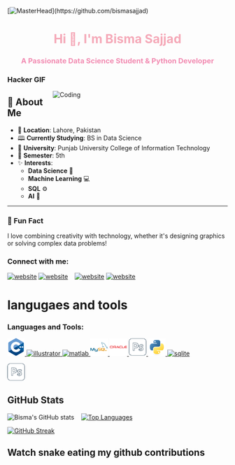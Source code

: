 [![MasterHead]([https://firebasestorage.googleapis.com/v0/b/flexi-coding.appspot.com/o/dempgi7-520f8d5f-63d4-4453-8822-dbc149ae27f8.gif?alt=media&token=91c0c7b2-93c3-4029-b011-1a8703c5730d](https://wallpapercave.com/wp/wp8629994.png))](https://github.com/bismasajjad)


<!-- Profile Header Section -->
<h1 align="center" style="color: #f5a9b8;">Hi 👋, I'm Bisma Sajjad</h1>
<h3 align="center" style="color: #f28cb2;">A Passionate Data Science Student & Python Developer</h3>

<!-- Profile Views -->


### Hacker GIF
<img align="right" alt="Coding" width="400" src="https://media.tenor.com/rePDfDWO3XoAAAAd/hacking.gif">



<!-- Social Links -->


## 🌸 About Me

- 📍 **Location**: Lahore, Pakistan
- 🕮 **Currently Studying**: BS in Data Science
- 🏫 **University**: Punjab University College of Information Technology
- 📅 **Semester**: 5th
- ✨ **Interests**:
  - **Data Science** 🧮
  - **Machine Learning** 💻
  - **SQL** ⚙️
  - **AI** 🤖

---

### 💖 Fun Fact
I love combining creativity with technology, whether it's designing graphics or solving complex data problems!

### Connect with me:


[![website](./img/linkedin-light.svg)](https://linkedin.com/in/codeSTACKr#gh-light-mode-only)
[![website](./img/linkedin-dark.svg)](https://linkedin.com/in/codeSTACKr#gh-dark-mode-only)
&nbsp;&nbsp;
[![website](./img/instagram-light.svg)](https://instagram.com/codeSTACKr#gh-light-mode-only)
[![website](./img/instagram-dark.svg)](https://instagram.com/codeSTACKr#gh-dark-mode-only)

# langugaes and tools
<h3 align="left">Languages and Tools:</h3>
<p align="left"> <a href="https://www.w3schools.com/cpp/" target="_blank" rel="noreferrer"> 
  <img src="https://raw.githubusercontent.com/devicons/devicon/master/icons/cplusplus/cplusplus-original.svg" alt="cplusplus" width="40" height="40"/>
</a> <a href="https://www.adobe.com/in/products/illustrator.html" target="_blank" rel="noreferrer">
  <img src="https://www.vectorlogo.zone/logos/adobe_illustrator/adobe_illustrator-icon.svg" alt="illustrator" width="40" height="40"/>
</a> <a href="https://www.mathworks.com/" target="_blank" rel="noreferrer"> <img src="https://upload.wikimedia.org/wikipedia/commons/2/21/Matlab_Logo.png" alt="matlab" width="40" height="40"/>
</a> <a href="https://www.mysql.com/" target="_blank" rel="noreferrer"> 
  <img src="https://raw.githubusercontent.com/devicons/devicon/master/icons/mysql/mysql-original-wordmark.svg" alt="mysql" width="40" height="40"/> </a>
  <a href="https://www.oracle.com/" target="_blank" rel="noreferrer">
    <img src="https://raw.githubusercontent.com/devicons/devicon/master/icons/oracle/oracle-original.svg" alt="oracle" width="40" height="40"/> </a>
  <a href="https://www.photoshop.com/en" target="_blank" rel="noreferrer">
    <img src="https://raw.githubusercontent.com/devicons/devicon/master/icons/photoshop/photoshop-line.svg" alt="photoshop" width="40" height="40"/> </a> 
  <a href="https://www.python.org" target="_blank" rel="noreferrer"> <img src="https://raw.githubusercontent.com/devicons/devicon/master/icons/python/python-original.svg" alt="python" width="40" height="40"/> </a>
  <a href="https://www.sqlite.org/" target="_blank" rel="noreferrer"> <img src="https://www.vectorlogo.zone/logos/sqlite/sqlite-icon.svg" alt="sqlite" width="40" height="40"/> </a> </p>
<img src="https://raw.githubusercontent.com/devicons/devicon/master/icons/photoshop/photoshop-line.svg" alt="photoshop" width="40" height="40"/> </a>

## GitHub Stats
![Bisma's GitHub stats](https://github-readme-stats.vercel.app/api?username=Bisma41&show_icons=true&theme=radical)&nbsp;&nbsp;&nbsp;&nbsp;[![Top Languages](https://github-readme-stats.vercel.app/api/top-langs/?username=Bisma41&layout=compact&theme=radical&custom_title=Most%20Used%20Languages%20In%20Repos&langs_count=8&count_private=true)](https://github.com/anuraghazra/github-readme-stats)

[![GitHub Streak](https://streak-stats.demolab.com?user=Bisma41&theme=dark)](https://git.io/streak-stats)

## Watch snake eating my github contributions 
